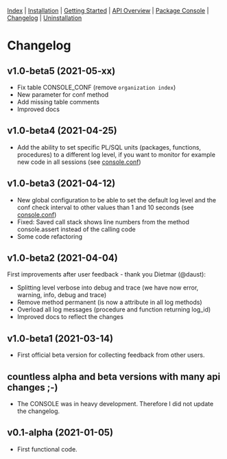 <!-- nav -->

[Index](README.md)
| [Installation](installation.md)
| [Getting Started](getting-started.md)
| [API Overview](api-overview.md)
| [Package Console](package-console.md)
| [Changelog](changelog.md)
| [Uninstallation](uninstallation.md)

<!-- navstop -->

# Changelog

## v1.0-beta5 (2021-05-xx)

- Fix table CONSOLE_CONF (remove `organization index`)
- New parameter for conf method
- Add missing table comments
- Improved docs

## v1.0-beta4 (2021-04-25)

- Add the ability to set specific PL/SQL units (packages, functions, procedures)
  to a different log level, if you want to monitor for example new code in all
  sessions (see [console.conf](package-console.md#procedure-conf))

## v1.0-beta3 (2021-04-12)

- New global configuration to be able to set the default log level and the conf
  check interval to other values than 1 and 10 seconds (see
  [console.conf](package-console.md#procedure-conf))
- Fixed: Saved call stack shows line numbers from the method console.assert
  instead of the calling code
- Some code refactoring

## v1.0-beta2 (2021-04-04)

First improvements after user feedback - thank you Dietmar (@daust):

- Splitting level verbose into debug and trace (we have now error, warning,
  info, debug and trace)
- Remove method permanent (is now a attribute in all log methods)
- Overload all log messages (procedure and function returning log_id)
- Improved docs to reflect the changes

## v1.0-beta1 (2021-03-14)

- First official beta version for collecting feedback from other users.

## countless alpha and beta versions with many api changes ;-)

- The CONSOLE was in heavy development. Therefore I did not update the
  changelog.

## v0.1-alpha (2021-01-05)

- First functional code.
